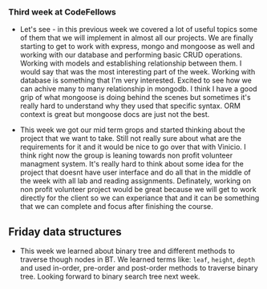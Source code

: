 ### Third week at CodeFellows

* Let's see - in this previous week we covered a lot of useful topics some of them that we will implement in almost all our projects. We are finally starting to get to work with express, mongo and mongoose as well and working with our database and performing basic CRUD operations. Working with models and establishing relationship between them. I would say that was the most interesting part of the week. Working with database is something that I'm very interested. Excited to see how we can achive many to many relationship in mongodb. I think I have a good grip of what mongoose is doing behind the scenes but sometimes it's really hard to understand why they used that specific syntax. ORM context is great but mongoose docs are just not the best. 

* This week we got our mid term grops and started thinking about the project that we want to take. Still not really sure about what are the requirements for it and it would be nice to go over that with Vinicio. I think right now the group is leaning towards non profit volunteer managment system. It's really hard to think about some idea for the project that doesnt have user interface and do all that in the middle of the week with all lab and reading assignments. Definately, working on non profit volunteer project would be great because we will get to work directly for the client so we can experiance that and it can be something that we can complete and focus after finishing the course. 


## Friday data structures

* This week we learned about binary tree and different methods to traverse though nodes in BT. We learned terms like: `leaf`, `height`, `depth` and used in-order, pre-order and post-order methods to traverse binary tree. Looking forward to binary search tree next week.
